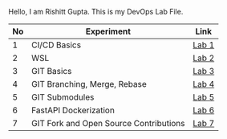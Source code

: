 Hello, I am Rishitt Gupta. This is my DevOps Lab File.

| No | Experiment                                | Link |
|----|-------------------------------------------|------|
| 1  | CI/CD Basics                              | [Lab 1](./Rishitt_Gupta_DevOps_Lab_2.md) |
| 2  | WSL                                       | [Lab 2](./Rishitt_Gupta_DevOps_Lab_2.md) |
| 3  | GIT Basics                                | [Lab 3](./Rishitt_Gupta_DevOps_Lab_3.md) |
| 4  | GIT Branching, Merge, Rebase              | [Lab 4](./Rishitt_Gupta_DevOps_Lab_4.md) |
| 5  | GIT Submodules                            | [Lab 5](./Rishitt_Gupta_DevOps_Lab_5.md) |
| 6  | FastAPI Dockerization                     | [Lab 6](./Rishitt_Gupta_DevOps_Lab_6.md) |
| 7  | GIT Fork and Open Source Contributions    | [Lab 7](./Rishitt_Gupta_DevOps_Lab_7.md) |
